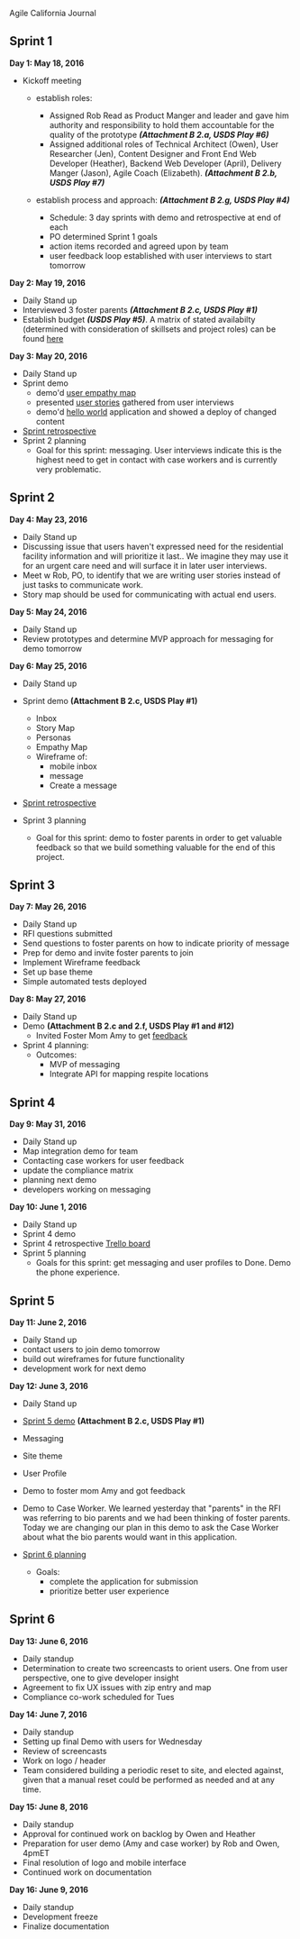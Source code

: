 Agile California Journal

Sprint 1
--------

**Day 1: May 18, 2016**

 - Kickoff meeting 
	 - establish roles:
		 - Assigned Rob Read as Product Manger and leader and gave him authority and responsibility to hold them accountable for the quality of the prototype ***(Attachment B 2.a, USDS Play #6)***
		 - Assigned additional roles of Technical Architect (Owen), User Researcher (Jen), Content Designer and Front End Web Developer (Heather), Backend Web Developer (April), Delivery Manger (Jason), Agile Coach (Elizabeth). ***(Attachment B 2.b, USDS Play #7)***

	 - establish process and approach: ***(Attachment B 2.g, USDS Play #4)***
		 - Schedule: 3 day sprints with demo and retrospective at end of each 
		 - PO determined Sprint 1 goals
		 - action items recorded and agreed upon by team
		 - user feedback loop established with user interviews to start tomorrow

**Day  2: May 19, 2016**

 - Daily Stand up
 - Interviewed 3 foster parents ***(Attachment B 2.c, USDS Play #1)***
 - Establish budget ***(USDS Play #5)***. A matrix of stated availabilty (determined with consideration of skillsets and project roles) can be found [here](https://github.com/CivicActions/agile-california/blob/master/documentation/stated-availability-budget.png)

**Day  3: May 20, 2016**
 - Daily Stand up
 - Sprint demo
	 - demo'd [user empathy map](https://docs.google.com/drawings/d/1vKltBbr4q1weOuKUVA5cYhGBy_1yYy6AIhU1l_RI1_M/edit)
	 - presented [user stories](https://docs.google.com/document/d/1csq4ndL_YuYmlKHHJobWSGa3fFQEfRrcgWmAek61E0w/edit) gathered from user interviews
	 - demo'd [hello world](http://agile-ca.civicactions.com/) application and showed a deploy of changed content
 - [Sprint retrospective](https://trello.com/b/cn0AuaG3/agile-ca-sprint-1-retrospective) 
 - Sprint 2 planning
	 - Goal for this sprint: messaging. User interviews indicate this is the highest need to get in contact with case workers and is currently very problematic.

Sprint 2
--------
**Day  4: May 23, 2016**
- Daily Stand up
- Discussing issue that users haven't expressed need for the residential facility information and will prioritize it last.. We imagine they may use it for an urgent care need and will surface it in later user interviews.
- Meet w Rob, PO, to identify that we are writing user stories instead of just tasks to communicate work. 
- Story map should be used for communicating with actual end users.

**Day  5: May 24, 2016**
- Daily Stand up
- Review prototypes and determine MVP approach for messaging for demo tomorrow

**Day 6: May 25, 2016**
 - Daily Stand up
 - Sprint demo **(Attachment B 2.c, USDS Play #1)**
	 - Inbox 
	- Story Map
	- Personas
	- Empathy Map
	- Wireframe of: 
		- mobile inbox 
		- message 
		- Create a message

 - [Sprint retrospective](https://trello.com/b/UCOjNAkO/agile-ca-sprint-2-retrospective) 
 - Sprint 3 planning
	 - Goal for this sprint:  demo to foster parents in order to get valuable feedback so that we build something valuable for the end of this project.

Sprint 3
--------
**Day  7: May 26, 2016**
 - Daily Stand up
 - RFI questions submitted
 - Send questions to foster parents on how to indicate priority of message
 - Prep for demo and invite foster parents to join
 - Implement Wireframe feedback
 - Set up base theme
 - Simple automated tests deployed
 
**Day  8: May 27, 2016**
 - Daily Stand up
 - Demo **(Attachment B 2.c and 2.f, USDS Play #1 and #12)**
	 - Invited Foster Mom Amy to get [feedback](https://docs.google.com/document/d/1R78M92rW6r0MWtqPMwES3GdxIQRMXx_hZMs_XJ4cUfo/edit?ts=57487340#heading=h.74uvvfivdo17)
 - Sprint 4 planning:
	 - Outcomes:
		- MVP of messaging
		- Integrate API for mapping respite locations

Sprint 4
--------
**Day  9: May 31, 2016**
- Daily Stand up
- Map integration demo for team
- Contacting case workers for user feedback
- update the compliance matrix
- planning next demo
- developers working on messaging
		
**Day  10: June 1, 2016**
- Daily Stand up
- Sprint 4 demo
- Sprint 4 retrospective [Trello board](https://trello.com/b/TDJOeV2E/agile-ca-sprint-4-retrospective)
- Sprint 5 planning
	- Goals for this sprint: get messaging and user profiles to Done. Demo the phone experience.

Sprint 5
--------
**Day  11: June 2, 2016**
- Daily Stand up
- contact users to join demo tomorrow
- build out wireframes for future functionality
- development work for next demo

**Day  12: June 3, 2016**
- Daily Stand up
- [Sprint 5 demo](https://github.com/CivicActions/agile-california/blob/master/call-notes/sprint-5-demo.md) **(Attachment B 2.c, USDS Play #1)**
 - Messaging
 - Site theme
 - User Profile 
 
- Demo to foster mom Amy and got feedback
- Demo to Case Worker. We learned yesterday that "parents" in the RFI was referring to bio parents and we had been thinking of foster parents. Today we are changing our plan in this demo to ask the Case Worker about what the bio parents would want in this application.

- [Sprint 6 planning](https://github.com/CivicActions/agile-california/blob/master/call-notes/sprint-6-planning.md)
	- Goals:
		- complete the application for submission
		- prioritize better user experience


Sprint 6
--------
**Day  13: June 6, 2016**
- Daily standup
- Determination to create two screencasts to orient users. One from user perspective, one to give developer insight 
- Agreement to fix UX issues with zip entry and map 
- Compliance co-work scheduled for Tues 

**Day  14: June 7, 2016**
- Daily standup
- Setting up final Demo with users for Wednesday
- Review of screencasts
- Work on logo / header 
- Team considered building a periodic reset to site, and elected against, given that a manual reset could be performed as needed and at any time. 

**Day  15: June 8, 2016**
- Daily standup 
- Approval for continued work on backlog by Owen and Heather 
- Preparation for user demo (Amy and case worker) by Rob and Owen, 4pmET
- Final resolution of logo and mobile interface 
- Continued work on documentation 

**Day  16: June 9, 2016**
- Daily standup
- Development freeze
- Finalize documentation 


